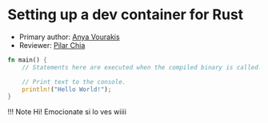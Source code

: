 # Setting up a dev container for Rust
* Primary author: [Anya Vourakis](https://github.com/v-anya)
* Reviewer: [Pilar Chia](https://github.com/mchia157)

``` rs
fn main() {
    // Statements here are executed when the compiled binary is called.

    // Print text to the console.
    println!("Hello World!");
}
```

!!! Note 
    Hi! Emocionate si lo ves wiiii